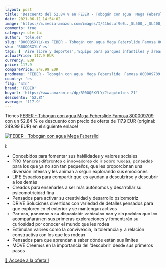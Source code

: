 ```yaml
---
layout: post
title: 'Descuento del 52.84 % en FEBER - Tobogán con agua  Mega Feberslid'
date: 2021-06-11 14:54:02
image: 'https://m.media-amazon.com/images/I/41hdLuf9elL._SL500_._SL400_.jpg'
comments: true
category: ofertas
author: 'tole.es'
slug: 'B00OQSXYLY-es FEBER - Tobogán con agua Mega Feberslide Famosa 800009709'
sku: 'B00OQSXYLY-es'
tags: [ 'Aire libre y deportes','Equipo para parques infantiles y áreas de juego','Juguetes','Juguetes y juegos','Toboganes independientes','famosa','feber', ]
actualPrice: 117.9 EUR
currency: EUR
price: 117.9
comparePrice: 249.99 EUR
prodname: 'FEBER - Tobogán con agua  Mega Feberslide  Famosa 800009709 '
country: 'es'
flag: '🇪🇸'
brand: 'FEBER'
buyurl: 'https://www.amazon.es/dp/B00OQSXYLY/?tag=tolees-21'
descuento: '52.84'
average: '117.9'
---
```


Tienes [FEBER - Tobogán con agua  Mega Feberslide  Famosa 800009709 ](https://www.amazon.es/dp/B00OQSXYLY/?tag=tolees-21) con un 52.84 % de descuento con precio de oferta de 117.9 EUR (original: 249.99 EUR) en el siguiente enlace!

[![FEBER - Tobogán con agua  Mega Feberslid](https://m.media-amazon.com/images/I/41hdLuf9elL._SL500_._SL400_.jpg)](https://www.amazon.es/dp/B00OQSXYLY/?tag=tolees-21)

ℹ️:

- Concebidos para fomentar sus habilidades y valores sociales
- PRO Maneras diferentes e innovadoras de ir sobre ruedas, pensadas para los que ya no son tan pequeños, que les proporcionan una diversión intensa y les animan a seguir explorando sus emociones
- LIFE Espacios para compartir que les ayudan a descubrirse y descubrir a los demás
- Creados para enseñarles a ser más autónomos y desarrollar su psicomotricidad fina
- Pensados para activar su creatividad y desarrollo psicomotriz
- DRIVE Soluciones divertidas con variedad de detalles pensados para que exploren en el exterior y se mantengan activos
- Por eso, ponemos a su disposición vehículos con y sin pedales que les acompañarán en sus primeras exploraciones y fomentarán su curiosidad por conocer el mundo que les rodea
- Estimulan valores como la convivencia, la tolerancia y la relación constructiva con los que les rodean
- Pensados para que aprendan a saber dónde están sus límites
- MOVE Creemos en la importancia del ‘descubrir’ desde sus primeros pasos

[🛒 Accede a la oferta!!](https://www.amazon.es/dp/B00OQSXYLY/?tag=tolees-21)
